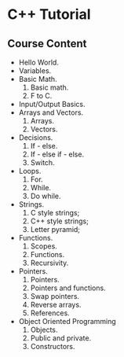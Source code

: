 # C++ Tutorial

  ## Course Content

  + Hello World.
  + Variables.
  + Basic Math.
    1. Basic math.
    2. F to C.
  + Input/Output Basics.
  + Arrays and Vectors.
    1. Arrays.
    2. Vectors.
  + Decisions.
    1. If - else.
    2. If - else if - else.
    3. Switch.
  + Loops.
    1. For.
    2. While.
    3. Do while.
  + Strings.
    1. C style strings;
    2. C++ style strings;
    3. Letter pyramid;
  + Functions.
    1. Scopes.
    2. Functions.
    3. Recursivity.
  + Pointers.
    1. Pointers.
    2. Pointers and functions.
    3. Swap pointers.
    4. Reverse arrays.
    5. References.
  + Object Oriented Programming
    1. Objects.
    2. Public and private.
    3. Constructors.